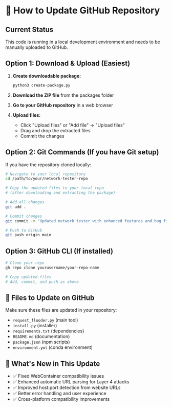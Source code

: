 # 🔄 How to Update GitHub Repository

## Current Status
This code is running in a local development environment and needs to be manually uploaded to GitHub.

## Option 1: Download & Upload (Easiest)

1. **Create downloadable package:**
   ```bash
   python3 create-package.py
   ```

2. **Download the ZIP file** from the packages folder

3. **Go to your GitHub repository** in a web browser

4. **Upload files:**
   - Click "Upload files" or "Add file" → "Upload files"
   - Drag and drop the extracted files
   - Commit the changes

## Option 2: Git Commands (If you have Git setup)

If you have the repository cloned locally:

```bash
# Navigate to your local repository
cd /path/to/your/network-tester-repo

# Copy the updated files to your local repo
# (after downloading and extracting the package)

# Add all changes
git add .

# Commit changes
git commit -m "Updated network tester with enhanced features and bug fixes"

# Push to GitHub
git push origin main
```

## Option 3: GitHub CLI (If installed)

```bash
# Clone your repo
gh repo clone yourusername/your-repo-name

# Copy updated files
# Add, commit, and push as above
```

## 📁 Files to Update on GitHub

Make sure these files are updated in your repository:
- `request_flooder.py` (main tool)
- `install.py` (installer)
- `requirements.txt` (dependencies)
- `README.md` (documentation)
- `package.json` (npm scripts)
- `environment.yml` (conda environment)

## 🎯 What's New in This Update

- ✅ Fixed WebContainer compatibility issues
- ✅ Enhanced automatic URL parsing for Layer 4 attacks
- ✅ Improved host:port detection from website URLs
- ✅ Better error handling and user experience
- ✅ Cross-platform compatibility improvements